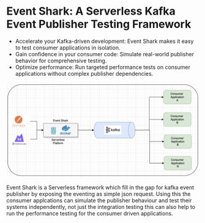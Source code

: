 # Event Shark: A Serverless Kafka Event Publisher Testing Framework

* Accelerate your Kafka-driven development: Event Shark makes it easy to test consumer applications in isolation.
* Gain confidence in your consumer code: Simulate real-world publisher behavior for comprehensive testing.
* Optimize performance: Run targeted performance tests on consumer applications without complex publisher dependencies.

<img src="./docs/assets/Architecture.png" width="800">

Event Shark is a Serverless framework which fill in the gap for kafka event publisher by exposing the eventing as simple json request.
Using this the consumer applcations can simulate the publisher behaviour and test their systems independently, not just the integration testing this can also help to run the performance testing for the consumer driven applications.
